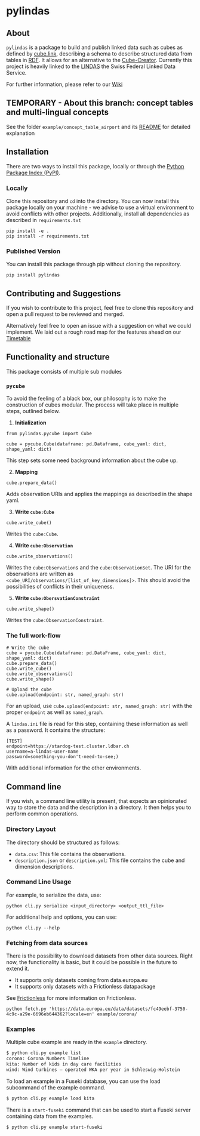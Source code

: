 # pylindas

## About

`pylindas` is a package to build and publish linked data such as cubes as defined by [cube.link](https://cube.link), describing a schema to describe structured data from tables in [RDF](https://www.w3.org/RDF/). It allows for an alternative to the [Cube-Creator](https://cube-creator.lindas.admin.ch). Currently this project is heavily linked to the [LINDAS](lindas.admin.ch) the Swiss Federal Linked Data Service.

For further information, please refer to our [Wiki](https://github.com/Kronmar-Bafu/cubelink/wiki)

## TEMPORARY - About this branch: concept tables and multi-lingual concepts
See the folder `example/concept_table_airport` and its [README](example/concept_table_airport/README.md) for detailed explanation

## Installation

There are two ways to install this package, locally or through the [Python Package Index (PyPI)](https://pypi.org).

### Locally

Clone this repository and `cd` into the directory. You can now install this package locally on your machine - we advise to use a virtual environment to avoid conflicts with other projects. Additionally, install all dependencies as described in `requirements.txt`

```
pip install -e .
pip install -r requirements.txt
```

### Published Version

You can install this package through pip without cloning the repository.

```
pip install pylindas
```

## Contributing and Suggestions

If you wish to contribute to this project, feel free to clone this repository and open a pull request to be reviewed and merged.

Alternatively feel free to open an issue with a suggestion on what we could implement. We laid out a rough road map for the features ahead on our [Timetable](https://github.com/Kronmar-Bafu/cubelink/wiki/Timetable)

## Functionality and structure

This package consists of multiple sub modules

### `pycube`

To avoid the feeling of a black box, our philosophy is to make the construction of cubes modular. The process will take place in multiple steps, outlined below.

1. **Initialization**

```
from pylindas.pycube import Cube

cube = pycube.Cube(dataframe: pd.Dataframe, cube_yaml: dict, shape_yaml: dict)
```

This step sets some need background information about the cube up.

2. **Mapping**

```
cube.prepare_data()
```

Adds observation URIs and applies the mappings as described in the shape yaml.

3. **Write `cube:Cube`**

```
cube.write_cube()
```

Writes the `cube:Cube`.

4. **Write `cube:Observation`**

```
cube.write_observations()
```

Writes the `cube:Observation`s and the `cube:ObservationSet`. The URI for the observations are written as `<cube_URI/observations/[list_of_key_dimensions]>`. This should avoid the possibilities of conflicts in their uniqueness.

5. **Write `cube:ObersvationConstraint`**

```
cube.write_shape()
```

Writes the `cube:ObservationConstraint`.

### The full work-flow

```
# Write the cube
cube = pycube.Cube(dataframe: pd.DataFrame, cube_yaml: dict, shape_yaml: dict)
cube.prepare_data()
cube.write_cube()
cube.write_observations()
cube.write_shape()

# Upload the cube
cube.upload(endpoint: str, named_graph: str)
```

For an upload, use `cube.upload(endpoint: str, named_graph: str)` with the proper `endpoint` as well as `named_graph`.

A `lindas.ini` file is read for this step, containing these information as well as a password. It contains the structure:

```
[TEST]
endpoint=https://stardog-test.cluster.ldbar.ch
username=a-lindas-user-name
password=something-you-don't-need-to-see;)
```

With additional information for the other environments.

## Command line

If you wish, a command line utility is present, that expects an opinionated way to store
the data and the description in a directory. It then helps you to perform common operations.

### Directory Layout

The directory should be structured as follows:

- `data.csv`: This file contains the observations.
- `description.json` or `description.yml`: This file contains the cube and dimension descriptions.

### Command Line Usage

For example, to serialize the data, use:

```
python cli.py serialize <input_directory> <output_ttl_file>
```

For additional help and options, you can use:

```
python cli.py --help
```

### Fetching from data sources

There is the possibility to download datasets from other data sources. Right now, the functionality is basic, but
it could be possible in the future to extend it.

- It supports only datasets coming from data.europa.eu
- It supports only datasets with a Frictionless datapackage

See [Frictionless](https://frictionlessdata.io/introduction/#why-frictionless) for more information on Frictionless.

```
python fetch.py 'https://data.europa.eu/data/datasets/fc49eebf-3750-4c9c-a29e-6696eb644362?locale=en' example/corona/
```

### Examples

Multiple cube example are ready in the `example` directory.

```bash
$ python cli.py example list
corona: Corona Numbers Timeline
kita: Number of kids in day care facilities
wind: Wind turbines — operated WKA per year in Schleswig-Holstein
```

To load an example in a Fuseki database, you can use the load subcommand of the example command.

```bash
$ python cli.py example load kita
```

There is a `start-fuseki` command that can be used to start a Fuseki server containing data
from the examples.

```bash
$ python cli.py example start-fuseki
```
